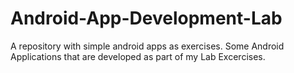 # Android-App-Development-Lab
A repository with simple android apps as exercises.
Some Android Applications that are developed as part of my Lab Excercises.
